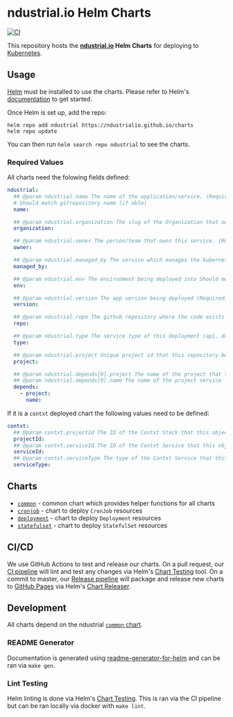 # ndustrial.io Helm Charts

[![CI](https://github.com/ndustrialio/charts/workflows/CI/badge.svg)](https://github.com/ndustrialio/charts/actions?query=workflow%3ACI)

This repository hosts the **[ndustrial.io](https://ndustrial.io) Helm Charts** for deploying to [Kubernetes](https://kubernetes.io/).

## Usage

[Helm](https://helm.sh) must be installed to use the charts.
Please refer to Helm's [documentation](https://helm.sh/docs/) to get started.

Once Helm is set up, add the repo:

```console
helm repo add ndustrial https://ndustrialio.github.io/charts
helm repo update
```

You can then run `helm search repo ndustrial` to see the charts.

### Required Values

All charts need the folowing fields defined:

```yaml
ndustrial:
  ## @param ndustrial.name The name of the application/service. (Required)
  # Should match gitrepository name (if able)
  name:

  ## @param ndustrial.organization The slug of the Organization that owns the application (Required)
  organization:

  ## @param ndustrial.owner The person/team that owns this service. (Required)
  owner:

  ## @param ndustrial.managed_by The service which manages the kubernetes object Should most likely be one of: helm, contxt, fleet. (Required)
  managed_by:

  ## @param ndustrial.env The environment being deployed into Should most likely be one of: dev, staging, prod, or qa. (Required)
  env:

  ## @param ndustrial.version The app version being deployed (Required)
  version:

  ## @param ndustrial.repo The github repository where the code exists (populated by CI/CD)
  repo:

  ## @param ndustrial.type The service type of this deployment (api, database, backend, frontend, etl, etc...) (Required)
  type:

  ## @param ndustrial.project Unique project id that this repository belongs too (Required)
  project:

  ## @param ndustrial.depends[0].project The name of the project that this service depends on
  ## @param ndustrial.depends[0].name The name of the project service
  depends:
    - project:
      name:
```

If it is a `contxt` deployed chart the following values need to be defined:

```yaml
contxt:
  ## @param contxt.projectId The ID of the Contxt Stack that this object belongs to (if applicable)
  projectId:
  ## @param contxt.serviceId The ID of the Contxt Service that this object belongs to (if applicable)
  serviceId:
  ## @param contxt.serviceType The type of the Contxt Service that this object belongs to (if applicable)
  serviceType:
```

## Charts

- [`common`](ndustrial/common/README.md) - common chart which provides helper functions for all charts
- [`cronjob`](ndustrial/cronjob/README.md) - chart to deploy `CronJob` resources
- [`deployment`](ndustrial/deployment/README.md) - chart to deploy `Deployment` resources
- [`statefulset`](ndustrial/statefulset/README.md) - chart to deploy `StatefulSet` resources

## CI/CD

We use GitHub Actions to test and release our charts. On a pull request, our [CI pipeline](./.github/workflows/ci.yaml) will lint and test any changes via Helm's [Chart Testing](https://github.com/helm/chart-testing#readme) tool. On a commit to master, our [Release pipeline](./.github/workflows/release.yaml) will package and release new charts to [GitHub Pages](https://pages.github.com/) via Helm's [Chart Releaser](https://github.com/helm/chart-releaser#readme).

## Development

All charts depend on the ndustrial [`common` chart](ndustrial/common/README.md).

### README Generator

Documentation is generated using [readme-generator-for-helm](https://github.com/bitnami-labs/readme-generator-for-helm) and can be ran via `make gen`.

### Lint Testing

Helm linting is done via Helm's [Chart Testing](https://github.com/helm/chart-testing#readme). This is ran via the CI pipeline but can be ran locally via docker with `make lint`.
